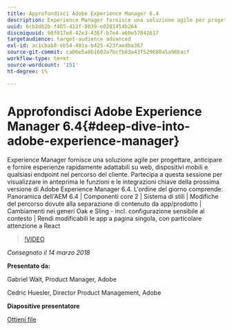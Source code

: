 ```yaml
---
title: Approfondisci Adobe Experience Manager 6.4
description: Experience Manager fornisce una soluzione agile per progettare, anticipare e fornire esperienze rapidamente adattabili su web, dispositivi mobili e qualsiasi endpoint nel percorso del cliente. Partecipa a questa sessione per visualizzare in anteprima le funzioni e le integrazioni chiave della prossima versione di Adobe Experience Manager 6.4.
uuid: 6cb2db2b-f465-412f-8039-e0281454b264
discoiquuid: 98f017e8-42e3-436f-b7e4-a60e57042617
targetaudience: target-audience advanced
exl-id: ac1cbab8-eb54-401a-b425-423faedba367
source-git-commit: ca06e5a8b1602a7bcfb83a43f529680a5a96bacf
workflow-type: tm+mt
source-wordcount: '151'
ht-degree: 1%

---
```


# Approfondisci Adobe Experience Manager 6.4{#deep-dive-into-adobe-experience-manager}

Experience Manager fornisce una soluzione agile per progettare, anticipare e fornire esperienze rapidamente adattabili su web, dispositivi mobili e qualsiasi endpoint nel percorso del cliente. Partecipa a questa sessione per visualizzare in anteprima le funzioni e le integrazioni chiave della prossima versione di Adobe Experience Manager 6.4. L&#39;ordine del giorno comprende: Panoramica dell&#39;AEM 6.4 | Componenti core 2 | Sistema di stili | Modifiche del percorso dovute alla separazione di contenuto da app/prodotto | Cambiamenti nei generi Oak e Sling - incl. configurazione sensibile al contesto | Rendi modificabili le app a pagina singola, con particolare attenzione a React

>[!VIDEO](https://video.tv.adobe.com/v/21749/?quality=9)

*Consegnato il 14 marzo 2018*

**Presentato da:**

Gabriel Walt, Product Manager, Adobe

Cedric Huesler, Director Product Management, Adobe

**Diapositive presentatore**

[Ottieni file](assets/aem64-developerupdate31418.pdf)

<!--
[Get back to the Overview](https://helpx.adobe.com/experience-manager/kt/eseminars/gems/aem-index.html)
-->
